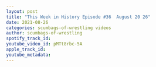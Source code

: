 ```yaml
---
layout: post
title: "This Week in History Episode #36  August 20 26"
date: 2021-08-26
categories: scumbags-of-wrestling videos
author: scumbags-of-wrestling
spotify_track_id: 
youtube_video_id: pMTt8rbc-5A
apple_track_id: 
youtube_metadata: 
---
```

